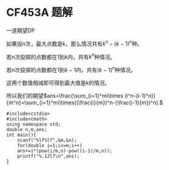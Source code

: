 # CF453A 题解

一道期望DP

如果投$n$次，最大点数是$k$，那么情况共有$k^n-(k-1)^n$种。

若$n$次投掷的点数都在$1$到$k$内，共有$k^n$种情况。

若$n$次投掷的点数都在$1$到$k-1$内，共有$(k-1)^n$种情况。

这两个数值相减即可得到最大值是$k$的情况。

所以我们的期望$ans=\frac{\sum_{i=1}^mi\times (i^n-(i-1)^n)}{m^n}=\sum_{i=1}^mi\times((\frac{i}{m})^n-(\frac{i-1}{m})^n).$


```
#include<cstdio>
#include<cmath>
using namespace std;
double n,m,ans;
int main(){
	scanf("%lf%lf",&m,&n);
	for(double i=1;i<=m;i++)
	ans+=i*(pow(i/m,n)-pow((i-1)/m,n));
	printf("%.12lf\n",ans);
}
```